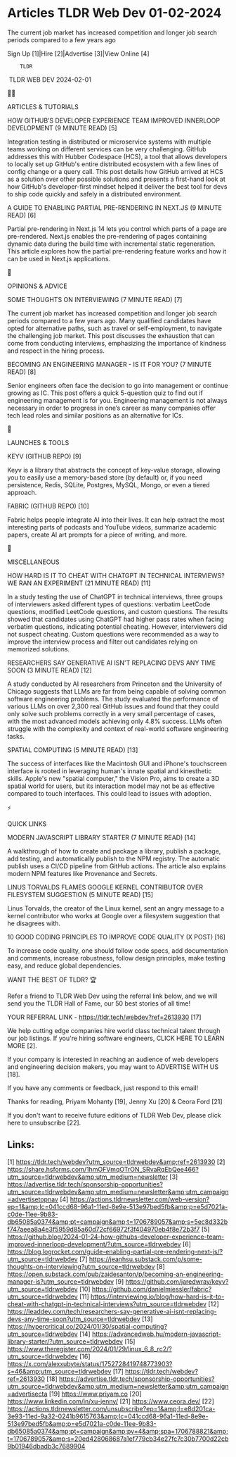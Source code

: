 # Articles TLDR Web Dev 01-02-2024

The current job market has increased competition and longer job search
periods compared to a few years ago  

Sign Up [1]|Hire [2]|Advertise [3]|View Online [4] 

		TLDR 

 TLDR WEB DEV 2024-02-01

🧑‍💻 

ARTICLES & TUTORIALS

 HOW GITHUB’S DEVELOPER EXPERIENCE TEAM IMPROVED INNERLOOP
DEVELOPMENT (9 MINUTE READ) [5] 

 Integration testing in distributed or microservice systems with
multiple teams working on different services can be very challenging.
GitHub addresses this with Hubber Codespace (HCS), a tool that allows
developers to locally set up GitHub's entire distributed ecosystem
with a few lines of config change or a query call. This post details
how GitHub arrived at HCS as a solution over other possible solutions
and presents a first-hand look at how GitHub's developer-first mindset
helped it deliver the best tool for devs to ship code quickly and
safely in a distributed environment. 

 A GUIDE TO ENABLING PARTIAL PRE-RENDERING IN NEXT.JS (9 MINUTE READ)
[6] 

 Partial pre-rendering in Next.js 14 lets you control which parts of a
page are pre-rendered. Next.js enables the pre-rendering of pages
containing dynamic data during the build time with incremental static
regeneration. This article explores how the partial pre-rendering
feature works and how it can be used in Next.js applications. 

🧠 

OPINIONS & ADVICE

 SOME THOUGHTS ON INTERVIEWING (7 MINUTE READ) [7] 

 The current job market has increased competition and longer job
search periods compared to a few years ago. Many qualified candidates
have opted for alternative paths, such as travel or self-employment,
to navigate the challenging job market. This post discusses the
exhaustion that can come from conducting interviews, emphasizing the
importance of kindness and respect in the hiring process. 

 BECOMING AN ENGINEERING MANAGER - IS IT FOR YOU? (7 MINUTE READ) [8] 

 Senior engineers often face the decision to go into management or
continue growing as IC. This post offers a quick 5-question quiz to
find out if engineering management is for you. Engineering management
is not always necessary in order to progress in one’s career as many
companies offer tech lead roles and similar positions as an
alternative for ICs. 

🚀 

LAUNCHES & TOOLS

 KEYV (GITHUB REPO) [9] 

 Keyv is a library that abstracts the concept of key-value storage,
allowing you to easily use a memory-based store (by default) or, if
you need persistence, Redis, SQLite, Postgres, MySQL, Mongo, or even a
tiered approach. 

 FABRIC (GITHUB REPO) [10] 

 Fabric helps people integrate AI into their lives. It can help
extract the most interesting parts of podcasts and YouTube videos,
summarize academic papers, create AI art prompts for a piece of
writing, and more. 

🎁 

MISCELLANEOUS

 HOW HARD IS IT TO CHEAT WITH CHATGPT IN TECHNICAL INTERVIEWS? WE RAN
AN EXPERIMENT (21 MINUTE READ) [11] 

 In a study testing the use of ChatGPT in technical interviews, three
groups of interviewers asked different types of questions: verbatim
LeetCode questions, modified LeetCode questions, and custom questions.
The results showed that candidates using ChatGPT had higher pass rates
when facing verbatim questions, indicating potential cheating.
However, interviewers did not suspect cheating. Custom questions were
recommended as a way to improve the interview process and filter out
candidates relying on memorized solutions. 

 RESEARCHERS SAY GENERATIVE AI ISN'T REPLACING DEVS ANY TIME SOON (3
MINUTE READ) [12] 

 A study conducted by AI researchers from Princeton and the University
of Chicago suggests that LLMs are far from being capable of solving
common software engineering problems. The study evaluated the
performance of various LLMs on over 2,300 real GitHub issues and found
that they could only solve such problems correctly in a very small
percentage of cases, with the most advanced models achieving only 4.8%
success. LLMs often struggle with the complexity and context of
real-world software engineering tasks. 

 SPATIAL COMPUTING (5 MINUTE READ) [13] 

 The success of interfaces like the Macintosh GUI and iPhone's
touchscreen interface is rooted in leveraging human's innate spatial
and kinesthetic skills. Apple's new "spatial computer," the Vision
Pro, aims to create a 3D spatial world for users, but its interaction
model may not be as effective compared to touch interfaces. This could
lead to issues with adoption. 

⚡ 

QUICK LINKS

 MODERN JAVASCRIPT LIBRARY STARTER (7 MINUTE READ) [14] 

 A walkthrough of how to create and package a library, publish a
package, add testing, and automatically publish to the NPM registry.
The automatic publish uses a CI/CD pipeline from GitHub actions. The
article also explains modern NPM features like Provenance and Secrets.


 LINUS TORVALDS FLAMES GOOGLE KERNEL CONTRIBUTOR OVER FILESYSTEM
SUGGESTION (5 MINUTE READ) [15] 

 Linus Torvalds, the creator of the Linux kernel, sent an angry
message to a kernel contributor who works at Google over a filesystem
suggestion that he disagrees with. 

 10 GOOD CODING PRINCIPLES TO IMPROVE CODE QUALITY (X POST) [16] 

 To increase code quality, one should follow code specs, add
documentation and comments, increase robustness, follow design
principles, make testing easy, and reduce global dependencies. 

WANT THE BEST OF TLDR? 🏆

Refer a friend to TLDR Web Dev using the referral link below, and we
will send you the TLDR Hall of Fame, our 50 best stories of all time!

YOUR REFERRAL LINK - https://tldr.tech/webdev?ref=2613930 [17]

 We help cutting edge companies hire world class technical talent
through our job listings. If you're hiring software engineers, CLICK
HERE TO LEARN MORE [2]. 

If your company is interested in reaching an audience of web
developers and engineering decision makers, you may want to ADVERTISE
WITH US [18]. 

If you have any comments or feedback, just respond to this email! 

Thanks for reading, 
Priyam Mohanty [19], Jenny Xu [20] & Ceora Ford [21] 

If you don't want to receive future editions of TLDR Web Dev,
please click here to unsubscribe [22]. 

 

Links:
------
[1] https://tldr.tech/webdev?utm_source=tldrwebdev&amp;ref=2613930
[2] https://share.hsforms.com/1hmOFVmqOTrON_SRvaRqEbQee466?utm_source=tldrwebdev&amp;utm_medium=newsletter
[3] https://advertise.tldr.tech/sponsorship-opportunities?utm_source=tldrwebdev&amp;utm_medium=newsletter&amp;utm_campaign=advertisetopnav
[4] https://actions.tldrnewsletter.com/web-version?ep=1&amp;lc=041ccd68-96a1-11ed-8e9e-513e97bed5fb&amp;p=e5d7021a-c0de-11ee-9b83-db65085a0374&amp;pt=campaign&amp;t=1706789057&amp;s=5ec8d332bf747aeea8a4e3f5959d85a60d72cf66972f3f404970eb4f8e72b3f7
[5] https://github.blog/2024-01-24-how-githubs-developer-experience-team-improved-innerloop-development/?utm_source=tldrwebdev
[6] https://blog.logrocket.com/guide-enabling-partial-pre-rendering-next-js/?utm_source=tldrwebdev
[7] https://jeanhsu.substack.com/p/some-thoughts-on-interviewing?utm_source=tldrwebdev
[8] https://open.substack.com/pub/zaidesanton/p/becoming-an-engineering-manager-is?utm_source=tldrwebdev
[9] https://github.com/jaredwray/keyv?utm_source=tldrwebdev
[10] https://github.com/danielmiessler/fabric?utm_source=tldrwebdev
[11] https://interviewing.io/blog/how-hard-is-it-to-cheat-with-chatgpt-in-technical-interviews?utm_source=tldrwebdev
[12] https://leaddev.com/tech/researchers-say-generative-ai-isnt-replacing-devs-any-time-soon?utm_source=tldrwebdev
[13] https://hypercritical.co/2024/01/30/spatial-computing?utm_source=tldrwebdev
[14] https://advancedweb.hu/modern-javascript-library-starter/?utm_source=tldrwebdev
[15] https://www.theregister.com/2024/01/29/linux_6_8_rc2/?utm_source=tldrwebdev
[16] https://x.com/alexxubyte/status/1752728419748773903?s=46&amp;utm_source=tldrwebdev
[17] https://tldr.tech/webdev?ref=2613930
[18] https://advertise.tldr.tech/sponsorship-opportunities?utm_source=tldrwebdev&amp;utm_medium=newsletter&amp;utm_campaign=advertisecta
[19] https://www.priyam.co
[20] https://www.linkedin.com/in/xu-jenny/
[21] https://www.ceora.dev/
[22] https://actions.tldrnewsletter.com/unsubscribe?ep=1&amp;l=e8d201ca-3e93-11ed-9a32-0241b9615763&amp;lc=041ccd68-96a1-11ed-8e9e-513e97bed5fb&amp;p=e5d7021a-c0de-11ee-9b83-db65085a0374&amp;pt=campaign&amp;pv=4&amp;spa=1706788821&amp;t=1706789057&amp;s=20ed428068687a1ef779cb34e27fc7c30b7700d22cb9b01946dbadb3c7689904